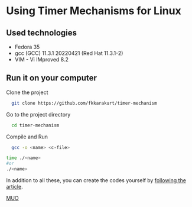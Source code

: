 
# Using Timer Mechanisms for Linux


## Used technologies

- Fedora 35
- gcc (GCC) 11.3.1 20220421 (Red Hat 11.3.1-2)
- VIM - Vi IMproved 8.2

  
## Run it on your computer

Clone the project

```bash
  git clone https://github.com/fkkarakurt/timer-mechanism
```

Go to the project directory

```bash
  cd timer-mechanism
```

Compile and Run

```bash
  gcc -o <name> <c-file>
```

```bash
time ./<name>
#or
./<name>
```



In addition to all these, you can create the codes yourself by [following the article](https://www.makeuseof.com/author/fatih-k%C3%BC%C3%A7%C3%BCkkarakurt/).


[MUO](https://www.makeuseof.com/)